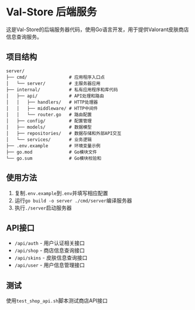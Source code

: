 # Val-Store 后端服务

这是Val-Store的后端服务器代码，使用Go语言开发，用于提供Valorant皮肤商店信息查询服务。

## 项目结构

```
server/
├── cmd/                # 应用程序入口点
│   └── server/         # 主服务器应用
├── internal/           # 私有应用程序和库代码
│   ├── api/            # API处理和路由
│   │   ├── handlers/   # HTTP处理器
│   │   ├── middleware/ # HTTP中间件
│   │   └── router.go   # 路由配置
│   ├── config/         # 配置管理
│   ├── models/         # 数据模型
│   ├── repositories/   # 数据存储和外部API交互
│   └── services/       # 业务逻辑
├── .env.example        # 环境变量示例
├── go.mod              # Go模块文件
└── go.sum              # Go模块校验和
```

## 使用方法

1. 复制`.env.example`到`.env`并填写相应配置
2. 运行`go build -o server ./cmd/server`编译服务器
3. 执行`./server`启动服务器

## API接口

- `/api/auth` - 用户认证相关接口
- `/api/shop` - 商店信息查询接口
- `/api/skins` - 皮肤信息查询接口
- `/api/user` - 用户信息管理接口

## 测试

使用`test_shop_api.sh`脚本测试商店API接口 